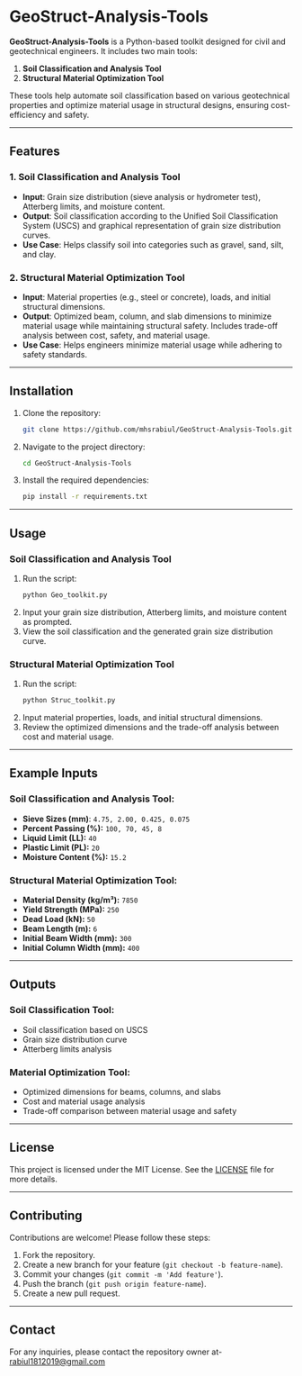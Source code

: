 # GeoStruct-Analysis-Tools

**GeoStruct-Analysis-Tools** is a Python-based toolkit designed for civil and geotechnical engineers. It includes two main tools: 
1. **Soil Classification and Analysis Tool** 
2. **Structural Material Optimization Tool**

These tools help automate soil classification based on various geotechnical properties and optimize material usage in structural designs, ensuring cost-efficiency and safety.

---

## Features

### 1. Soil Classification and Analysis Tool
- **Input**: Grain size distribution (sieve analysis or hydrometer test), Atterberg limits, and moisture content.
- **Output**: Soil classification according to the Unified Soil Classification System (USCS) and graphical representation of grain size distribution curves.
- **Use Case**: Helps classify soil into categories such as gravel, sand, silt, and clay.

### 2. Structural Material Optimization Tool
- **Input**: Material properties (e.g., steel or concrete), loads, and initial structural dimensions.
- **Output**: Optimized beam, column, and slab dimensions to minimize material usage while maintaining structural safety. Includes trade-off analysis between cost, safety, and material usage.
- **Use Case**: Helps engineers minimize material usage while adhering to safety standards.

---

## Installation

1. Clone the repository:
    ```bash
    git clone https://github.com/mhsrabiul/GeoStruct-Analysis-Tools.git
    ```
2. Navigate to the project directory:
    ```bash
    cd GeoStruct-Analysis-Tools
    ```
3. Install the required dependencies:
    ```bash
    pip install -r requirements.txt
    ```

---

## Usage

### Soil Classification and Analysis Tool
1. Run the script:
    ```bash
    python Geo_toolkit.py
    ```
2. Input your grain size distribution, Atterberg limits, and moisture content as prompted.
3. View the soil classification and the generated grain size distribution curve.

### Structural Material Optimization Tool
1. Run the script:
    ```bash
    python Struc_toolkit.py
    ```
2. Input material properties, loads, and initial structural dimensions.
3. Review the optimized dimensions and the trade-off analysis between cost and material usage.

---

## Example Inputs

### Soil Classification and Analysis Tool:
- **Sieve Sizes (mm)**: `4.75, 2.00, 0.425, 0.075`
- **Percent Passing (%):** `100, 70, 45, 8`
- **Liquid Limit (LL):** `40`
- **Plastic Limit (PL):** `20`
- **Moisture Content (%):** `15.2`

### Structural Material Optimization Tool:
- **Material Density (kg/m³):** `7850`
- **Yield Strength (MPa):** `250`
- **Dead Load (kN):** `50`
- **Beam Length (m):** `6`
- **Initial Beam Width (mm):** `300`
- **Initial Column Width (mm):** `400`

---

## Outputs

### Soil Classification Tool:
- Soil classification based on USCS
- Grain size distribution curve
- Atterberg limits analysis

### Material Optimization Tool:
- Optimized dimensions for beams, columns, and slabs
- Cost and material usage analysis
- Trade-off comparison between material usage and safety

---

## License

This project is licensed under the MIT License. See the [LICENSE](LICENSE) file for more details.

---

## Contributing

Contributions are welcome! Please follow these steps:
1. Fork the repository.
2. Create a new branch for your feature (`git checkout -b feature-name`).
3. Commit your changes (`git commit -m 'Add feature'`).
4. Push the branch (`git push origin feature-name`).
5. Create a new pull request.

---

## Contact

For any inquiries, please contact the repository owner at- rabiul1812019@gmail.com


